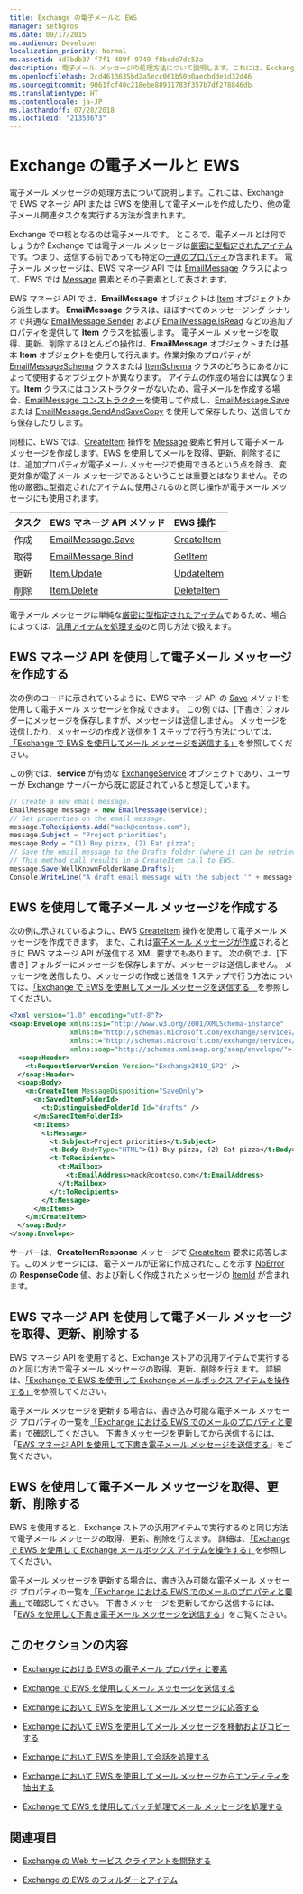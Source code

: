 ```yaml
---
title: Exchange の電子メールと EWS
manager: sethgros
ms.date: 09/17/2015
ms.audience: Developer
localization_priority: Normal
ms.assetid: 4d7bdb37-f7f1-409f-9749-f8bcde7dc52a
description: 電子メール メッセージの処理方法について説明します。これには、Exchange で EWS マネージ API または EWS を使用して電子メールを作成したり、他の電子メール関連タスクを実行する方法が含まれます。
ms.openlocfilehash: 2cd4613635bd2a5ecc061b50b0aecbdde1d32d46
ms.sourcegitcommit: 9061fcf40c218ebe88911783f357b7df278846db
ms.translationtype: HT
ms.contentlocale: ja-JP
ms.lasthandoff: 07/28/2018
ms.locfileid: "21353673"
---
```

# <a name="email-and-ews-in-exchange"></a>Exchange の電子メールと EWS

電子メール メッセージの処理方法について説明します。これには、Exchange で EWS マネージ API または EWS を使用して電子メールを作成したり、他の電子メール関連タスクを実行する方法が含まれます。
  

  
Exchange で中核となるのは電子メールです。 ところで、電子メールとは何でしょうか?  Exchange では電子メール メッセージは[厳密に型指定されたアイテム](folders-and-items-in-ews-in-exchange.md#bk_item)です。つまり、送信する前であっても特定の[一連のプロパティ](email-properties-and-elements-in-ews-in-exchange.md)が含まれます。 電子メール メッセージは、EWS マネージ API では [EmailMessage](http://msdn.microsoft.com/ja-JP/library/microsoft.exchange.webservices.data.emailmessage%28v=exchg.80%29.aspx) クラスによって、EWS では [Message](http://msdn.microsoft.com/library/2400b33c-43b2-4fc2-b6fb-275a99e0e810%28Office.15%29.aspx) 要素とその子要素として表されます。 
  
EWS マネージ API では、**EmailMessage** オブジェクトは [Item](http://msdn.microsoft.com/ja-JP/library/microsoft.exchange.webservices.data.item%28v=exchg.80%29.aspx) オブジェクトから派生します。 **EmailMessage** クラスは、ほぼすべてのメッセージング シナリオで共通な [EmailMessage.Sender](http://msdn.microsoft.com/ja-JP/library/microsoft.exchange.webservices.data.emailmessage.sender%28v=exchg.80%29.aspx) および [EmailMessage.IsRead](http://msdn.microsoft.com/ja-JP/library/office/microsoft.exchange.webservices.data.emailmessage.isread%28v=exchg.80%29.aspx) などの追加プロパティを提供して **Item** クラスを拡張します。 電子メール メッセージを取得、更新、削除するほとんどの操作は、**EmailMessage** オブジェクトまたは基本 **Item** オブジェクトを使用して行えます。作業対象のプロパティが [EmailMessageSchema](http://msdn.microsoft.com/ja-JP/library/microsoft.exchange.webservices.data.emailmessageschema%28v=exchg.80%29.aspx) クラスまたは [ItemSchema](http://msdn.microsoft.com/ja-JP/library/microsoft.exchange.webservices.data.itemschema%28v=exchg.80%29.aspx) クラスのどちらにあるかによって使用するオブジェクトが異なります。 アイテムの作成の場合には異なります。**Item** クラスにはコンストラクターがないため、電子メールを作成する場合、[EmailMessage コンストラクター](http://msdn.microsoft.com/ja-JP/library/office/microsoft.exchange.webservices.data.emailmessage.emailmessage%28v=exchg.80%29.aspx)を使用して作成し、[EmailMessage.Save](http://msdn.microsoft.com/ja-JP/library/microsoft.exchange.webservices.data.emailmessage.save%28v=exchg.80%29.aspx) または [EmailMessage.SendAndSaveCopy](http://msdn.microsoft.com/ja-JP/library/microsoft.exchange.webservices.data.emailmessage.sendandsavecopy%28v=exchg.80%29.aspx) を使用して保存したり、送信してから保存したりします。 
  
同様に、EWS では、[CreateItem](http://msdn.microsoft.com/library/fe6bb7fc-8918-4e6e-b0a1-b7e0ef44c3d1%28Office.15%29.aspx) 操作を [Message](http://msdn.microsoft.com/library/2400b33c-43b2-4fc2-b6fb-275a99e0e810%28Office.15%29.aspx) 要素と併用して電子メール メッセージを作成します。EWS を使用してメールを取得、更新、削除するには、追加プロパティが電子メール メッセージで使用できるという点を除き、変更対象が電子メール メッセージであるということは重要とはなりません。その他の厳密に型指定されたアイテムに使用されるのと同じ操作が電子メール メッセージにも使用されます。 
  
|**タスク**|**EWS マネージ API メソッド**|**EWS 操作**|
|:-----|:-----|:-----|
|作成  <br/> |[EmailMessage.Save](http://msdn.microsoft.com/ja-JP/library/microsoft.exchange.webservices.data.emailmessage.save%28v=exchg.80%29.aspx) <br/> |[CreateItem](http://msdn.microsoft.com/library/fe6bb7fc-8918-4e6e-b0a1-b7e0ef44c3d1%28Office.15%29.aspx) <br/> |
|取得  <br/> |[EmailMessage.Bind](http://msdn.microsoft.com/ja-JP/library/microsoft.exchange.webservices.data.emailmessage.bind%28v=exchg.80%29.aspx) <br/> |[GetItem](http://msdn.microsoft.com/library/e8492e3b-1c8d-4b14-8070-9530f8306edd%28Office.15%29.aspx) <br/> |
|更新  <br/> |[Item.Update](http://msdn.microsoft.com/ja-JP/library/dd635915%28v=exchg.80%29.aspx) <br/> |[UpdateItem](http://msdn.microsoft.com/library/5d027523-e0bc-4da2-b60b-0cb9fc1fdfe4%28Office.15%29.aspx) <br/> |
|削除  <br/> |[Item.Delete](http://msdn.microsoft.com/ja-JP/library/dd635072%28v=exchg.80%29.aspx) <br/> |[DeleteItem](../web-service-reference/deleteitem-operation.md) <br/> |
   
電子メール メッセージは単純な[厳密に型指定されたアイテム](folders-and-items-in-ews-in-exchange.md#bk_item)であるため、場合によっては、[汎用アイテムを処理する](how-to-work-with-exchange-mailbox-items-by-using-ews-in-exchange.md)のと同じ方法で扱えます。  
  
## <a name="create-an-email-message-by-using-the-ews-managed-api"></a>EWS マネージ API を使用して電子メール メッセージを作成する
<a name="bk_createewsma"> </a>

次の例のコードに示されているように、EWS マネージ API の [Save](http://msdn.microsoft.com/ja-JP/library/microsoft.exchange.webservices.data.emailmessage.save%28v=exchg.80%29.aspx) メソッドを使用して電子メール メッセージを作成できます。 この例では、[下書き] フォルダーにメッセージを保存しますが、メッセージは送信しません。 メッセージを送信したり、メッセージの作成と送信を 1 ステップで行う方法については、[「Exchange で EWS を使用してメール メッセージを送信する」](how-to-send-email-messages-by-using-ews-in-exchange.md)を参照してください。
  
この例では、**service** が有効な [ExchangeService](http://msdn.microsoft.com/ja-JP/library/microsoft.exchange.webservices.data.exchangeservice%28v=exchg.80%29.aspx) オブジェクトであり、ユーザーが Exchange サーバーから既に認証されていると想定しています。 
  
```cs
// Create a new email message.
EmailMessage message = new EmailMessage(service);
// Set properties on the email message.
message.ToRecipients.Add("mack@contoso.com");
message.Subject = "Project priorities";
message.Body = "(1) Buy pizza, (2) Eat pizza";
// Save the email message to the Drafts folder (where it can be retrieved, updated, and sent at a later time).
// This method call results in a CreateItem call to EWS.
message.Save(WellKnownFolderName.Drafts);
Console.WriteLine("A draft email message with the subject '" + message.Subject + "' has been saved to the Drafts folder.");
```

## <a name="create-an-email-message-by-using-ews"></a>EWS を使用して電子メール メッセージを作成する
<a name="bk_createews"> </a>

次の例に示されているように、EWS [CreateItem](http://msdn.microsoft.com/library/fe6bb7fc-8918-4e6e-b0a1-b7e0ef44c3d1%28Office.15%29.aspx) 操作を使用して電子メール メッセージを作成できます。 また、これは[電子メール メッセージが作成](#bk_createewsma)されるときに EWS マネージ API が送信する XML 要求でもあります。 次の例では、[下書き] フォルダーにメッセージを保存しますが、メッセージは送信しません。 メッセージを送信したり、メッセージの作成と送信を 1 ステップで行う方法については、[「Exchange で EWS を使用してメール メッセージを送信する」](how-to-send-email-messages-by-using-ews-in-exchange.md)を参照してください。
  
```XML
<?xml version="1.0" encoding="utf-8"?>
<soap:Envelope xmlns:xsi="http://www.w3.org/2001/XMLSchema-instance"
               xmlns:m="http://schemas.microsoft.com/exchange/services/2006/messages"
               xmlns:t="http://schemas.microsoft.com/exchange/services/2006/types"
               xmlns:soap="http://schemas.xmlsoap.org/soap/envelope/">
  <soap:Header>
    <t:RequestServerVersion Version="Exchange2010_SP2" />
  </soap:Header>
  <soap:Body>
    <m:CreateItem MessageDisposition="SaveOnly">
      <m:SavedItemFolderId>
        <t:DistinguishedFolderId Id="drafts" />
      </m:SavedItemFolderId>
      <m:Items>
        <t:Message>
          <t:Subject>Project priorities</t:Subject>
          <t:Body BodyType="HTML">(1) Buy pizza, (2) Eat pizza</t:Body>
          <t:ToRecipients>
            <t:Mailbox>
              <t:EmailAddress>mack@contoso.com</t:EmailAddress>
            </t:Mailbox>
          </t:ToRecipients>
        </t:Message>
      </m:Items>
    </m:CreateItem>
  </soap:Body>
</soap:Envelope>

```

サーバーは、**CreateItemResponse** メッセージで [CreateItem](http://msdn.microsoft.com/library/742a46a0-2475-45a0-b44f-90639a3f5a43%28Office.15%29.aspx) 要求に応答します。このメッセージには、電子メールが正常に作成されたことを示す [NoError](http://msdn.microsoft.com/library/4b84d670-74c9-4d6d-84e7-f0a9f76f0d93%28Office.15%29.aspx) の **ResponseCode** 値、および新しく作成されたメッセージの [ItemId](http://msdn.microsoft.com/library/3350b597-57a0-4961-8f44-8624946719b4%28Office.15%29.aspx) が含まれます。 
  
## <a name="get-update-and-delete-an-email-message-by-using-the-ews-managed-api"></a>EWS マネージ API を使用して電子メール メッセージを取得、更新、削除する
<a name="bk_getewsma"> </a>

EWS マネージ API を使用すると、Exchange ストアの汎用アイテムで実行するのと同じ方法で電子メール メッセージの取得、更新、削除を行えます。 詳細は、[「Exchange で EWS を使用して Exchange メールボックス アイテムを操作する」](how-to-work-with-exchange-mailbox-items-by-using-ews-in-exchange.md)を参照してください。
  
電子メール メッセージを更新する場合は、書き込み可能な電子メール メッセージ プロパティの一覧を[「Exchange における EWS でのメールのプロパティと要素」](email-properties-and-elements-in-ews-in-exchange.md)で確認してください。 下書きメッセージを更新してから送信するには、「[EWS マネージ API を使用して下書き電子メール メッセージを送信する](how-to-send-email-messages-by-using-ews-in-exchange.md#bk_senddraftewsma)」をご覧ください。
  
## <a name="get-update-and-delete-an-email-message-by-using-ews"></a>EWS を使用して電子メール メッセージを取得、更新、削除する
<a name="bk_getews"> </a>

EWS を使用すると、Exchange ストアの汎用アイテムで実行するのと同じ方法で電子メール メッセージの取得、更新、削除を行えます。 詳細は、[「Exchange で EWS を使用して Exchange メールボックス アイテムを操作する」](how-to-work-with-exchange-mailbox-items-by-using-ews-in-exchange.md)を参照してください。
  
電子メール メッセージを更新する場合は、書き込み可能な電子メール メッセージ プロパティの一覧を[「Exchange における EWS でのメールのプロパティと要素」](email-properties-and-elements-in-ews-in-exchange.md)で確認してください。 下書きメッセージを更新してから送信するには、「[EWS を使用して下書き電子メール メッセージを送信する](how-to-send-email-messages-by-using-ews-in-exchange.md#bk_senddraftews)」をご覧ください。
  
## <a name="in-this-section"></a>このセクションの内容
<a name="bk_inthissection"> </a>

- [Exchange における EWS の電子メール プロパティと要素](email-properties-and-elements-in-ews-in-exchange.md)
    
- [Exchange で EWS を使用してメール メッセージを送信する](how-to-send-email-messages-by-using-ews-in-exchange.md)
    
- [Exchange において EWS を使用してメール メッセージに応答する](how-to-respond-to-email-messages-by-using-ews-in-exchange.md)
    
- [Exchange において EWS を使用してメール メッセージを移動およびコピーする](how-to-move-and-copy-email-messages-by-using-ews-in-exchange.md)
    
- [Exchange において EWS を使用して会話を処理する](how-to-work-with-conversations-by-using-ews-in-exchange.md)
    
- [Exchange において EWS を使用してメール メッセージからエンティティを抽出する](how-to-extract-an-entity-from-an-email-message-by-using-ews-in-exchange.md)
    
- [Exchange で EWS を使用してバッチ処理でメール メッセージを処理する](how-to-process-email-messages-in-batches-by-using-ews-in-exchange.md)
    
## <a name="see-also"></a>関連項目


- [Exchange の Web サービス クライアントを開発する](develop-web-service-clients-for-exchange.md)
    
- [Exchange の EWS のフォルダーとアイテム](folders-and-items-in-ews-in-exchange.md)
    

